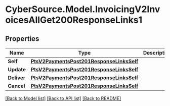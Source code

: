 # CyberSource.Model.InvoicingV2InvoicesAllGet200ResponseLinks1
## Properties

Name | Type | Description | Notes
------------ | ------------- | ------------- | -------------
**Self** | [**PtsV2PaymentsPost201ResponseLinksSelf**](PtsV2PaymentsPost201ResponseLinksSelf.md) |  | [optional] 
**Update** | [**PtsV2PaymentsPost201ResponseLinksSelf**](PtsV2PaymentsPost201ResponseLinksSelf.md) |  | [optional] 
**Deliver** | [**PtsV2PaymentsPost201ResponseLinksSelf**](PtsV2PaymentsPost201ResponseLinksSelf.md) |  | [optional] 
**Cancel** | [**PtsV2PaymentsPost201ResponseLinksSelf**](PtsV2PaymentsPost201ResponseLinksSelf.md) |  | [optional] 

[[Back to Model list]](../README.md#documentation-for-models) [[Back to API list]](../README.md#documentation-for-api-endpoints) [[Back to README]](../README.md)

